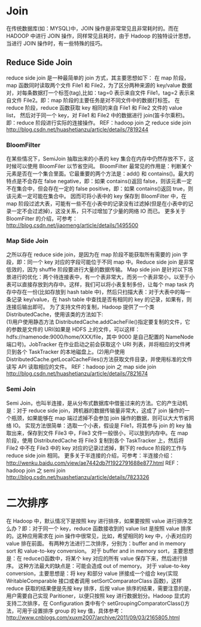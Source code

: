 # Join

在传统数据库(如：MYSQL)中，JOIN 操作是非常常见且非常耗时的。而在 HADOOP 中进行 JOIN 操作，同样常见且耗时，由于 Hadoop 的独特设计思想，当进行 JOIN 操作时，有一些特殊的技巧。

## Reduce Side Join

reduce side join 是一种最简单的 join 方式，其主要思想如下：
在 map 阶段，map 函数同时读取两个文件 File1 和 File2，为了区分两种来源的 key/value 数据对，对每条数据打一个标签(tag),比如：tag=0 表示来自文件 File1，tag=2 表示来自文件 File2。即：map 阶段的主要任务是对不同文件中的数据打标签。
在 reduce 阶段，reduce 函数获取 key 相同的来自 File1 和 File2 文件的 value list， 然后对于同一个 key，对 File1 和 File2 中的数据进行 join(笛卡尔乘积)。即：reduce 阶段进行实际的连接操作。
REF：hadoop join 之 reduce side join
http://blog.csdn.net/huashetianzu/article/details/7819244

### BloomFilter

在某些情况下，SemiJoin 抽取出来的小表的 key 集合在内存中仍然存放不下，这时候可以使用 BloomFiler 以节省空间。
BloomFilter 最常见的作用是：判断某个元素是否在一个集合里面。它最重要的两个方法是：add() 和 contains()。最大的特点是不会存在 false negative，即：如果 contains()返回 false，则该元素一定不在集合中，但会存在一定的 false positive，即：如果 contains()返回 true，则该元素一定可能在集合中。
因而可将小表中的 key 保存到 BloomFilter 中，在 map 阶段过滤大表，可能有一些不在小表中的记录没有过滤掉(但是在小表中的记录一定不会过滤掉)，这没关系，只不过增加了少量的网络 IO 而已。
更多关于 BloomFilter 的介绍，可参考：http://blog.csdn.net/jiaomeng/article/details/1495500

### Map Side Join

之所以存在 reduce side join，是因为在 map 阶段不能获取所有需要的 join 字段，即：同一个 key 对应的字段可能位于不同 map 中。Reduce side join 是非常低效的，因为 shuffle 阶段要进行大量的数据传输。
Map side join 是针对以下场景进行的优化：两个待连接表中，有一个表非常大，而另一个表非常小，以至于小表可以直接存放到内存中。这样，我们可以将小表复制多份，让每个 map task 内存中存在一份(比如存放到 hash table 中)，然后只扫描大表：对于大表中的每一条记录 key/value，在 hash table 中查找是否有相同的 key 的记录，如果有，则连接后输出即可。
为了支持文件的复制，Hadoop 提供了一个类 DistributedCache，使用该类的方法如下:  
(1)用户使用静态方法 DistributedCache.addCacheFile()指定要复制的文件，它的参数是文件的 URI(如果是 HDFS 上的文件，可以这样：hdfs://namenode:9000/home/XXX/file，其中 9000 是自己配置的 NameNode 端口号)。JobTracker 在作业启动之前会获取这个 URI 列表，并将相应的文件拷贝到各个 TaskTracker 的本地磁盘上。(2)用户使用 DistributedCache.getLocalCacheFiles()方法获取文件目录，并使用标准的文件读写 API 读取相应的文件。
REF：hadoop join 之 map side join
http://blog.csdn.net/huashetianzu/article/details/7821674

### Semi Join

Semi Join，也叫半连接，是从分布式数据库中借鉴过来的方法。它的产生动机是：对于 reduce side join，跨机器的数据传输量非常大，这成了 join 操作的一个瓶颈，如果能够在 map 端过滤掉不会参加 join 操作的数据，则可以大大节省网络 IO。
实现方法很简单：选取一个小表，假设是 File1，将其参与 join 的 key 抽取出来，保存到文件 File3 中，File3 文件一般很小，可以放到内存中。在 map 阶段，使用 DistributedCache 将 File3 复制到各个 TaskTracker 上，然后将 File2 中不在 File3 中的 key 对应的记录过滤掉，剩下的 reduce 阶段的工作与 reduce side join 相同。
更多关于半连接的介绍，可参考：半连接介绍：http://wenku.baidu.com/view/ae7442db7f1922791688e877.html
REF：hadoop join 之 semi join
http://blog.csdn.net/huashetianzu/article/details/7823326

# 二次排序

在 Hadoop 中，默认情况下是按照 key 进行排序，如果要按照 value 进行排序怎么办？即：对于同一个 key，reduce 函数接收到的 value list 是按照 value 排序的。这种应用需求在 join 操作中很常见，比如，希望相同的 key 中，小表对应的 value 排在前面。
有两种方法进行二次排序，分别为：buffer and in memory sort 和 value-to-key conversion。
对于 buffer and in memory sort，主要思想是：在 reduce()函数中，将某个 key 对应的所有 value 保存下来，然后进行排序。 这种方法最大的缺点是：可能会造成 out of memory。
对于 value-to-key conversion，主要思想是：将 key 和部分 value 拼接成一个组合 key(实现 WritableComparable 接口或者调用 setSortComparatorClass 函数)，这样 reduce 获取的结果便是先按 key 排序，后按 value 排序的结果，需要注意的是，用户需要自己实现 Paritioner，以便只按照 key 进行数据划分。Hadoop 显式的支持二次排序，在 Configuration 类中有个 setGroupingComparatorClass()方法，可用于设置排序 group 的 key 值，具体参考：http://www.cnblogs.com/xuxm2007/archive/2011/09/03/2165805.html
